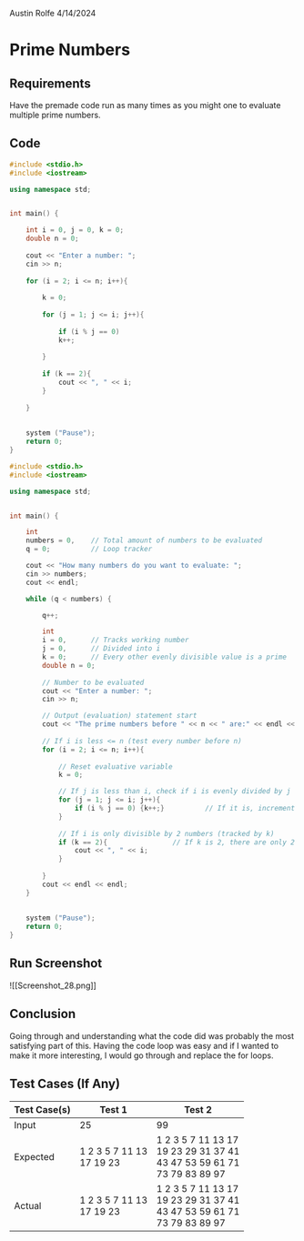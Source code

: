 Austin Rolfe
4/14/2024
# Prime Numbers
## Requirements
Have the premade code run as many times as you might one to evaluate multiple prime numbers.
## Code
```cpp title:Original
#include <stdio.h>
#include <iostream>

using namespace std;


int main() {

	int i = 0, j = 0, k = 0;
	double n = 0;
	
	cout << "Enter a number: ";
	cin >> n;
	
	for (i = 2; i <= n; i++){
		
		k = 0;
		
		for (j = 1; j <= i; j++){
			
			if (i % j == 0)
			k++;
			
		}
		
		if (k == 2){
			cout << ", " << i;
		}
		
	}
	
	
	system ("Pause");
	return 0;
}
```
```cpp title:Looped
#include <stdio.h>
#include <iostream>

using namespace std;


int main() {

    int
    numbers = 0,    // Total amount of numbers to be evaluated
    q = 0;          // Loop tracker

    cout << "How many numbers do you want to evaluate: ";
    cin >> numbers;
    cout << endl;

    while (q < numbers) {

        q++;

        int
        i = 0,      // Tracks working number
        j = 0,      // Divided into i
        k = 0;      // Every other evenly divisible value is a prime
        double n = 0;
        
        // Number to be evaluated
        cout << "Enter a number: ";
        cin >> n;

        // Output (evaluation) statement start
        cout << "The prime numbers before " << n << " are:" << endl << "1";
        
        // If i is less <= n (test every number before n)
        for (i = 2; i <= n; i++){
            
            // Reset evaluative variable
            k = 0;

            // If j is less than i, check if i is evenly divided by j
            for (j = 1; j <= i; j++){
                if (i % j == 0) {k++;}          // If it is, increment k
            }
            
            // If i is only divisible by 2 numbers (tracked by k)
            if (k == 2){                // If k is 2, there are only 2 numbers (1 and the value of i) that divide evenly into i
                cout << ", " << i;
            }
            
        }
        cout << endl << endl;
    }
	
	
	system ("Pause");
	return 0;
}
```
## Run Screenshot
![[Screenshot_28.png]]
## Conclusion
Going through and understanding what the code did was probably the most satisfying part of this. Having the code loop was easy and if I wanted to make it more interesting, I would  go through and replace the for loops.
## Test Cases (If Any)
| Test Case(s) | Test 1                      | Test 2                                                                         |
| :----------- | --------------------------- | ------------------------------------------------------------------------------ |
| Input        | 25                          | 99                                                                             |
| Expected     | 1 2 3 5 7 11 13<br>17 19 23 | 1 2 3 5 7 11 13 17<br>19 23 29 31 37 41<br>43 47 53 59 61 71<br>73 79 83 89 97 |
| Actual       | 1 2 3 5 7 11 13<br>17 19 23 | 1 2 3 5 7 11 13 17<br>19 23 29 31 37 41<br>43 47 53 59 61 71<br>73 79 83 89 97 |
